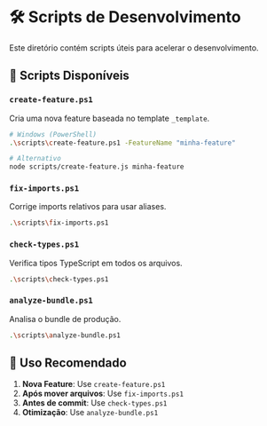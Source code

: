 # 🛠️ Scripts de Desenvolvimento

Este diretório contém scripts úteis para acelerar o desenvolvimento.

## 📁 Scripts Disponíveis

### `create-feature.ps1`
Cria uma nova feature baseada no template `_template`.

```bash
# Windows (PowerShell)
.\scripts\create-feature.ps1 -FeatureName "minha-feature"

# Alternativo
node scripts/create-feature.js minha-feature
```

### `fix-imports.ps1`
Corrige imports relativos para usar aliases.

```bash
.\scripts\fix-imports.ps1
```

### `check-types.ps1`
Verifica tipos TypeScript em todos os arquivos.

```bash
.\scripts\check-types.ps1
```

### `analyze-bundle.ps1`
Analisa o bundle de produção.

```bash
.\scripts\analyze-bundle.ps1
```

## 🎯 Uso Recomendado

1. **Nova Feature**: Use `create-feature.ps1`
2. **Após mover arquivos**: Use `fix-imports.ps1`
3. **Antes de commit**: Use `check-types.ps1`
4. **Otimização**: Use `analyze-bundle.ps1`
